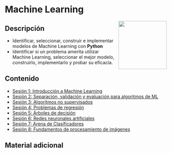 # Machine Learning

<img src="https://yt3.googleusercontent.com/lZY_MNkC7nYjjR_hVTik6-fRLX1oXNG_rEFRL5hO6V_eUZ_gQ_Q2jfeUwVodY6MoqmapblHnuIk=s900-c-k-c0x00ffffff-no-rj" align="right" height="150" width="150">

## Descripción
- Identificar, seleccionar, construir e implementar modelos de Machine Learning con **Python**
- Identificar si un problema amerita utilizar Machine Learning, seleccionar el mejor modelo, construirlo, implementarlo y probar su eficacia.  

## Contenido

 - [Sesión 1: Introducción a Machine Learning](Sesion-01/README.md)
 - [Sesión 2: Separación, validación y evaluación para algoritmos de ML](Sesion-02/README.md)
 - [Sesión 3: Algoritmos no supervisados](Sesion-03/README.md)
 - [Sesión 4: Problemas de regresión](Sesion-04/README.md)
 - [Sesión 5: Árboles de decisión](Sesion-05/README.md)
 - [Sesión 6: Redes neuronales artificiales ](Sesion-06/README.md)
 - [Sesión 7: Arena de Clasificadores ](./Sesion-07)
 - [Sesión 8: Fundamentos de procesamiento de imágenes ](./Sesion-08)

## Material adicional
